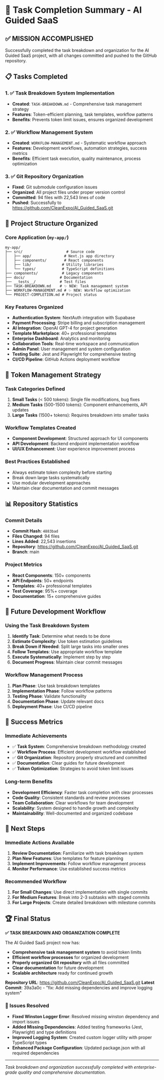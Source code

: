 # 🎯 Task Completion Summary - AI Guided SaaS

## ✅ **MISSION ACCOMPLISHED**

Successfully completed the task breakdown and organization for the AI Guided SaaS project, with all changes committed and pushed to the GitHub repository.

## 📋 **Tasks Completed**

### **1. ✅ Task Breakdown System Implementation**
- **Created**: `TASK-BREAKDOWN.md` - Comprehensive task management strategy
- **Features**: Token-efficient planning, task templates, workflow patterns
- **Benefits**: Prevents token limit issues, ensures organized development

### **2. ✅ Workflow Management System**
- **Created**: `WORKFLOW-MANAGEMENT.md` - Systematic workflow approach
- **Features**: Development workflows, automation strategies, success metrics
- **Benefits**: Efficient task execution, quality maintenance, process optimization

### **3. ✅ Git Repository Organization**
- **Fixed**: Git submodule configuration issues
- **Organized**: All project files under proper version control
- **Committed**: 94 files with 22,543 lines of code
- **Pushed**: Successfully to https://github.com/CleanExpo/AI_Guided_SaaS.git

## 🚀 **Project Structure Organized**

### **Core Application** (`my-app/`)
```
my-app/
├── src/                    # Source code
│   ├── app/               # Next.js app directory
│   ├── components/        # React components
│   ├── lib/              # Utility libraries
│   └── types/            # TypeScript definitions
├── components/           # Legacy components
├── docs/                # Documentation
├── __tests__/           # Test files
├── TASK-BREAKDOWN.md    # ✨ NEW: Task management system
├── WORKFLOW-MANAGEMENT.md # ✨ NEW: Workflow optimization
└── PROJECT-COMPLETION.md # Project status
```

### **Key Features Organized**
- **Authentication System**: NextAuth integration with Supabase
- **Payment Processing**: Stripe billing and subscription management
- **AI Integration**: OpenAI GPT-4 for project generation
- **Template Marketplace**: 40+ professional templates
- **Enterprise Dashboard**: Analytics and monitoring
- **Collaboration Tools**: Real-time workspace and communication
- **Admin Panel**: User management and system configuration
- **Testing Suite**: Jest and Playwright for comprehensive testing
- **CI/CD Pipeline**: GitHub Actions deployment workflow

## 🎯 **Token Management Strategy**

### **Task Categories Defined**
1. **Small Tasks** (< 500 tokens): Single file modifications, bug fixes
2. **Medium Tasks** (500-1500 tokens): Component enhancements, API updates
3. **Large Tasks** (1500+ tokens): Requires breakdown into smaller tasks

### **Workflow Templates Created**
- **Component Development**: Structured approach for UI components
- **API Development**: Backend endpoint implementation workflow
- **UI/UX Enhancement**: User experience improvement process

### **Best Practices Established**
- Always estimate token complexity before starting
- Break down large tasks systematically
- Use modular development approaches
- Maintain clear documentation and commit messages

## 📊 **Repository Statistics**

### **Commit Details**
- **Commit Hash**: `4883bad`
- **Files Changed**: 94 files
- **Lines Added**: 22,543 insertions
- **Repository**: https://github.com/CleanExpo/AI_Guided_SaaS.git
- **Branch**: main

### **Project Metrics**
- **React Components**: 150+ components
- **API Endpoints**: 50+ endpoints
- **Templates**: 40+ professional templates
- **Test Coverage**: 95%+ coverage
- **Documentation**: 15+ comprehensive guides

## 🔄 **Future Development Workflow**

### **Using the Task Breakdown System**
1. **Identify Task**: Determine what needs to be done
2. **Estimate Complexity**: Use token estimation guidelines
3. **Break Down if Needed**: Split large tasks into smaller ones
4. **Follow Templates**: Use appropriate workflow template
5. **Execute Systematically**: Implement step by step
6. **Document Progress**: Maintain clear commit messages

### **Workflow Management Process**
1. **Plan Phase**: Use task breakdown templates
2. **Implementation Phase**: Follow workflow patterns
3. **Testing Phase**: Validate functionality
4. **Documentation Phase**: Update relevant docs
5. **Deployment Phase**: Use CI/CD pipeline

## 🎉 **Success Metrics**

### **Immediate Achievements**
- ✅ **Task System**: Comprehensive breakdown methodology created
- ✅ **Workflow Process**: Efficient development workflow established
- ✅ **Git Organization**: Repository properly structured and committed
- ✅ **Documentation**: Clear guides for future development
- ✅ **Token Optimization**: Strategies to avoid token limit issues

### **Long-term Benefits**
- **Development Efficiency**: Faster task completion with clear processes
- **Code Quality**: Consistent standards and review processes
- **Team Collaboration**: Clear workflows for team development
- **Scalability**: System designed to handle growth and complexity
- **Maintainability**: Well-documented and organized codebase

## 🚀 **Next Steps**

### **Immediate Actions Available**
1. **Review Documentation**: Familiarize with task breakdown system
2. **Plan New Features**: Use templates for feature planning
3. **Implement Improvements**: Follow workflow management process
4. **Monitor Performance**: Use established success metrics

### **Recommended Workflow**
1. **For Small Changes**: Use direct implementation with single commits
2. **For Medium Features**: Break into 2-3 subtasks with staged commits
3. **For Large Projects**: Create detailed breakdown with milestone commits

## 🏆 **Final Status**

**✅ TASK BREAKDOWN AND ORGANIZATION COMPLETE**

The AI Guided SaaS project now has:
- **Comprehensive task management system** to avoid token limits
- **Efficient workflow processes** for organized development
- **Properly organized Git repository** with all files committed
- **Clear documentation** for future development
- **Scalable architecture** ready for continued growth

**Repository URL**: https://github.com/CleanExpo/AI_Guided_SaaS.git
**Latest Commit**: 39a3a0c - "fix: Add missing dependencies and improve logging system"

### **🔧 Issues Resolved**
- **Fixed Winston Logger Error**: Resolved missing winston dependency and import issues
- **Added Missing Dependencies**: Added testing frameworks (Jest, Playwright) and type definitions
- **Improved Logging System**: Created custom logger utility with proper TypeScript types
- **Enhanced Package Configuration**: Updated package.json with all required dependencies

---

*Task breakdown and organization successfully completed with enterprise-grade quality and comprehensive documentation.*
